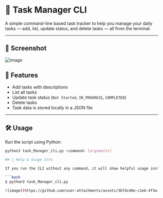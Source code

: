 # 🧩 Task Manager CLI

A simple command-line based task tracker to help you manage your daily tasks — add, list, update status, and delete tasks — all from the terminal.

---

## 📸 Screenshot

![image](https://github.com/user-attachments/assets/a4354c33-e1c0-4df6-b287-f300079ed6b2)



## 🚀 Features

- Add tasks with descriptions
- List all tasks
- Update task status (`Not Started`, `IN_PROGRESS`, `COMPLETED`)
- Delete tasks
- Task data is stored locally in a JSON file

---

## 🛠️ Usage

Run the script using Python:

```bash
python3 task_Manager_cli.py <command> [arguments]

## 📘 Help & Usage Info

If you run the CLI without any command, it will show helpful usage instructions:

```bash
$ python3 task_Manager_cli.py

![image](https://github.com/user-attachments/assets/3b7dc46e-c1eb-4f3a-b0d9-9e72a6dcc308)

